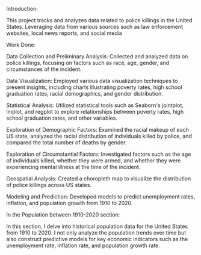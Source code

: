 Introduction:

This project tracks and analyzes data related to police killings in the United States. Leveraging data from various sources such as law enforcement websites, local news reports, and social media


Work Done:

Data Collection and Preliminary Analysis: Collected and analyzed data on police killings, focusing on factors such as race, age, gender, and circumstances of the incident.

Data Visualization: Employed various data visualization techniques to present insights, including charts illustrating poverty rates, high school graduation rates, racial demographics, and gender distribution.

Statistical Analysis: Utilized statistical tools such as Seaborn's jointplot, lmplot, and regplot to explore relationships between poverty rates, high school graduation rates, and other variables.

Exploration of Demographic Factors: Examined the racial makeup of each US state, analyzed the racial distribution of individuals killed by police, and compared the total number of deaths by gender.

Exploration of Circumstantial Factors: Investigated factors such as the age of individuals killed, whether they were armed, and whether they were experiencing mental illness at the time of the incident.

Geospatial Analysis: Created a choropleth map to visualize the distribution of police killings across US states.

Modeling and Prediction: Developed models to predict unemployment rates, inflation, and population growth from 1910 to 2020.


In the Population between 1910-2020 section: 

In this section, I delve into historical population data for the United States from 1910 to 2020. I not only analyze the population trends over time but also construct predictive models for key economic indicators such as the unemployment rate, inflation rate, and population growth rate. 
